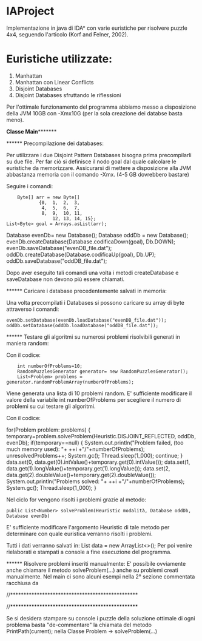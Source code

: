 # IAProject
Implementazione in java di IDA* con varie euristiche per risolvere puzzle 4x4, seguendo l'articolo (Korf and Felner, 2002).

# Euristiche utilizzate:
1. Manhattan
2. Manhattan con Linear Conflicts
3. Disjoint Databases
4. Disjoint Databases sfruttando le riflessioni

Per l'ottimale funzionamento del programma abbiamo messo a disposizione della JVM 10GB con -Xmx10G (per la sola creazione dei databse basta meno).

****************************************Classe Main***********************************************

****** Precompilazione dei databases:

Per utilizzare i due Disjoint Pattern Databases bisogna prima precompilarli su due file. 
Per far ciò si definisce il nodo goal dal quale calcolare le euristiche da memorizzare.
Assicurarsi di mettere a disposizione alla JVM abbastanza memoria con il comando -Xmx. (4-5 GB dovrebbero bastare)

Seguire i comandi: 

		Byte[] arr = new Byte[]
				{0,  1,  2,  3,
				 4,  5,  6,  7,
				 8,  9,  10, 11,
			         12, 13, 14, 15};
	List<Byte> goal = Arrays.asList(arr);
  
Database evenDb= new Database();
Database oddDb = new Database();
evenDb.createDatabase(Database.codificaDown(goal), Db.DOWN);
evenDb.saveDatabase("evenDB_file.dat");
oddDb.createDatabase(Database.codificaUp(goal), Db.UP);
oddDb.saveDatabase("oddDB_file.dat");

Dopo aver eseguito tali comandi una volta i metodi createDatabase e saveDatabase non devono più essere chiamati.

****** Caricare i database precedentemente salvati in memoria:

Una volta precompilati i Databases si possono caricare su array di byte attraverso i comandi:

	evenDb.setDatabase(evenDb.loadDatabase("evenDB_file.dat"));
	oddDb.setDatabase(oddDb.loadDatabase("oddDB_file.dat"));

****** Testare gli algoritmi su numerosi problemi risolvibili generati in maniera random:

Con il codice:

        int numberOfProblems=10;
        RandomPuzzlesGenerator generator= new RandomPuzzlesGenerator();
        List<Problem> problems = generator.randomProblemArray(numberOfProblems);

Viene generata una lista di 10 problemi random. 
E' sufficiente modificare il valore della variabile int numberOfProblems 
per scegliere il numero di problemi su cui testare gli algoritmi.

Con il codice:

for(Problem problem: problems) {
	temporary=problem.solveProblem(Heuristic.DISJOINT_REFLECTED, oddDb, evenDb);
	if(temporary==null) {
		System.out.println("Problem failed, (too much memory used): "+ ++i +"/"+numberOfProblems);
		unresolvedProblems++; 
		System.gc();
		Thread.sleep(1_000);
		continue;
	}
	data.set(0, data.get(0).intValue()+temporary.get(0).intValue());
	data.set(1, data.get(1).longValue()+temporary.get(1).longValue());
	data.set(2, data.get(2).doubleValue()+temporary.get(2).doubleValue());
	System.out.println("Problems solved: "+ ++i +"/"+numberOfProblems);
	System.gc();
	Thread.sleep(1_000);
}

Nel ciclo for vengono risolti i problemi grazie al metodo:

	public List<Number> solveProblem(Heuristic modalità, Database oddDb, Database evenDb)

E' sufficiente modificare l'argomento Heuristic di tale metodo per determinare con quale euristica
verranno risolti i problemi.

Tutti i dati verranno salvati in: List<Number> data = new ArrayList<>(); 
Per poi venire rielaborati e stampati a console a fine esecuzione del programma. 

****** Risolvere problemi inseriti manualmente:
E' possibile ovviamente anche chiamare il metodo solveProblem(...) anche su problemi
creati manualmente.
Nel main ci sono alcuni esempi nella 2° sezione commentata racchiusa da

//************************************************



//************************************************

 Se si desidera stampare su console i puzzle della soluzione ottimale di ogni problema
 basta "de-commentare" la chiamata del metodo PrintPath(current); nella Classe Problem -> solveProblem(...)

